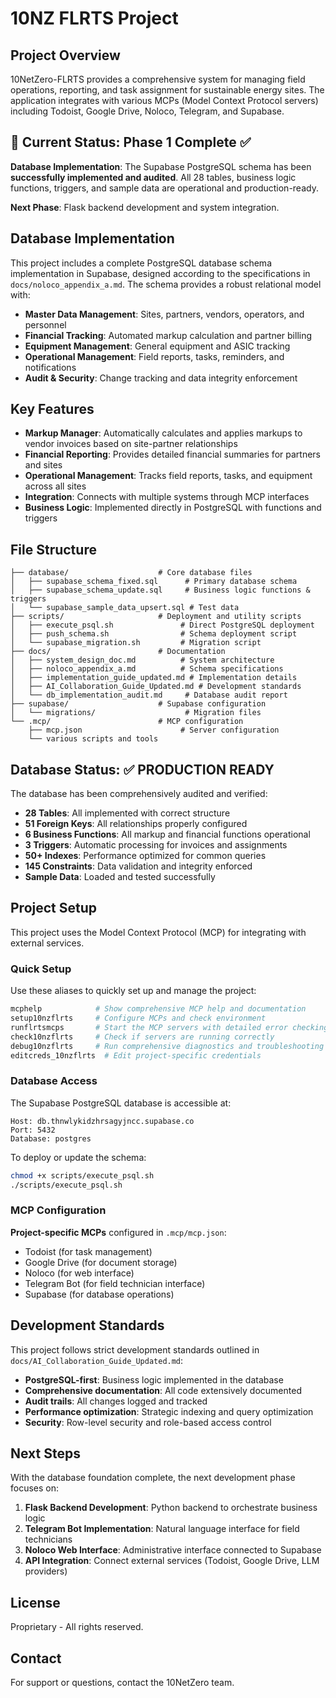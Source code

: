# 10NZ FLRTS Project

## Project Overview

10NetZero-FLRTS provides a comprehensive system for managing field operations, reporting, and task assignment for sustainable energy sites. The application integrates with various MCPs (Model Context Protocol servers) including Todoist, Google Drive, Noloco, Telegram, and Supabase.

## 🎯 Current Status: Phase 1 Complete ✅

**Database Implementation**: The Supabase PostgreSQL schema has been **successfully implemented and audited**. All 28 tables, business logic functions, triggers, and sample data are operational and production-ready.

**Next Phase**: Flask backend development and system integration.

## Database Implementation

This project includes a complete PostgreSQL database schema implementation in Supabase, designed according to the specifications in `docs/noloco_appendix_a.md`. The schema provides a robust relational model with:

- **Master Data Management**: Sites, partners, vendors, operators, and personnel
- **Financial Tracking**: Automated markup calculation and partner billing 
- **Equipment Management**: General equipment and ASIC tracking
- **Operational Management**: Field reports, tasks, reminders, and notifications
- **Audit & Security**: Change tracking and data integrity enforcement

## Key Features

- **Markup Manager**: Automatically calculates and applies markups to vendor invoices based on site-partner relationships
- **Financial Reporting**: Provides detailed financial summaries for partners and sites
- **Operational Management**: Tracks field reports, tasks, and equipment across all sites
- **Integration**: Connects with multiple systems through MCP interfaces
- **Business Logic**: Implemented directly in PostgreSQL with functions and triggers

## File Structure

```
├── database/                    # Core database files
│   ├── supabase_schema_fixed.sql      # Primary database schema
│   ├── supabase_schema_update.sql     # Business logic functions & triggers
│   └── supabase_sample_data_upsert.sql # Test data
├── scripts/                     # Deployment and utility scripts
│   ├── execute_psql.sh               # Direct PostgreSQL deployment
│   ├── push_schema.sh                # Schema deployment script
│   └── supabase_migration.sh         # Migration script
├── docs/                        # Documentation
│   ├── system_design_doc.md          # System architecture
│   ├── noloco_appendix_a.md          # Schema specifications
│   ├── implementation_guide_updated.md # Implementation details
│   ├── AI_Collaboration_Guide_Updated.md # Development standards
│   └── db_implementation_audit.md     # Database audit report
├── supabase/                    # Supabase configuration
│   └── migrations/                    # Migration files
└── .mcp/                        # MCP configuration
    ├── mcp.json                      # Server configuration
    └── various scripts and tools
```

## Database Status: ✅ PRODUCTION READY

The database has been comprehensively audited and verified:

- **28 Tables**: All implemented with correct structure
- **51 Foreign Keys**: All relationships properly configured
- **6 Business Functions**: All markup and financial functions operational
- **3 Triggers**: Automatic processing for invoices and assignments
- **50+ Indexes**: Performance optimized for common queries
- **145 Constraints**: Data validation and integrity enforced
- **Sample Data**: Loaded and tested successfully

## Project Setup

This project uses the Model Context Protocol (MCP) for integrating with external services.

### Quick Setup

Use these aliases to quickly set up and manage the project:

```bash
mcphelp            # Show comprehensive MCP help and documentation
setup10nzflrts     # Configure MCPs and check environment
runflrtsmcps       # Start the MCP servers with detailed error checking
check10nzflrts     # Check if servers are running correctly
debug10nzflrts     # Run comprehensive diagnostics and troubleshooting
editcreds_10nzflrts  # Edit project-specific credentials
```

### Database Access

The Supabase PostgreSQL database is accessible at:
```
Host: db.thnwlykidzhrsagyjncc.supabase.co
Port: 5432
Database: postgres
```

To deploy or update the schema:
```bash
chmod +x scripts/execute_psql.sh
./scripts/execute_psql.sh
```

### MCP Configuration

**Project-specific MCPs** configured in `.mcp/mcp.json`:
- Todoist (for task management)
- Google Drive (for document storage)
- Noloco (for web interface)
- Telegram Bot (for field technician interface)
- Supabase (for database operations)

## Development Standards

This project follows strict development standards outlined in `docs/AI_Collaboration_Guide_Updated.md`:

- **PostgreSQL-first**: Business logic implemented in the database
- **Comprehensive documentation**: All code extensively documented
- **Audit trails**: All changes logged and tracked
- **Performance optimization**: Strategic indexing and query optimization
- **Security**: Row-level security and role-based access control

## Next Steps

With the database foundation complete, the next development phase focuses on:

1. **Flask Backend Development**: Python backend to orchestrate business logic
2. **Telegram Bot Implementation**: Natural language interface for field technicians  
3. **Noloco Web Interface**: Administrative interface connected to Supabase
4. **API Integration**: Connect external services (Todoist, Google Drive, LLM providers)

## License

Proprietary - All rights reserved.

## Contact

For support or questions, contact the 10NetZero team.